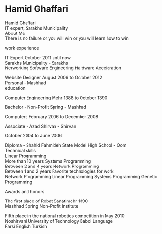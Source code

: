 # Hamid Ghaffari

Hamid Ghaffari <br /> 
IT expert, Sarakhs Municipality <br /> 
About Me <br /> 
There is no failure or you will win or you will learn how to win <br /> 

work experience <br /> 

IT Expert October 2011 until now <br /> 
Sarakhs Municipality - Sarakhs <br /> 
Networking Software Engineering Hardware Acceleration <br /> 

Website Designer August 2006 to October 2012 <br /> 
Personal - Mashhad <br /> 
education <br /> 

Computer Engineering Mehr 1388 to October 1390 <br /> 

Bachelor - Non-Profit Spring - Mashhad <br /> 

Computers February 2006 to December 2008 <br /> 

Associate - Azad Shirvan - Shirvan  <br /> 

October 2004 to June 2006 <br /> 

Diploma - Shahid Fahmideh State Model High School - Qom <br /> 
Technical skills <br /> 
Linear Programming <br /> 
More than 10 years 
Systems Programming <br /> 
Between 2 and 4 years
Network Programming <br /> 
Between 1 and 2 years
Favorite technologies for work <br /> 
Network Programming Linear Programming Systems Programming Genetic Programming

Awards and honors <br /> 

The first place of Robat Sanatimehr 1390 <br /> 
Mashhad Spring Non-Profit Institute

Fifth place in the national robotics competition in May 2010 <br /> 
Noshirvani University of Technology Babol
Language <br /> 
Farsi
English
Turkish
